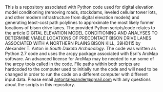 This is a repository associated with Python code used for digital elevation model conditioning (removing roads, stockdams, leveled cellular tower lots, and other modern infrastructure from digital elevation models) and generating least-cost path polylines to approximate the most likely former locations of bison drive lanes. The provided Python scripts/code relates to the article DIGITAL ELEVATION MODEL CONDITIONING AND ANALYSES TO DETERMINE VIABLE LOCATIONS OF PRECONTACT BISON DRIVE LANES ASSOCIATED WITH A NORTHERN PLAINS BISON KILL, 39HD115 by Alexander T. Anton in _South Dakota Archaeology_. The code was written as Python 2.7 code and uses the arcpy package associated with Esri's ArcMap software. An advanced license for ArcMap may be needed to run some of the arcpy tools called in the code. File paths within both scripts are hardcoded to the computer used to initially run the code and will need to be changed in order to run the code on a different computer with different input data. Please email antontalexander@gmail.com with any questions about the scripts in this repository. 
